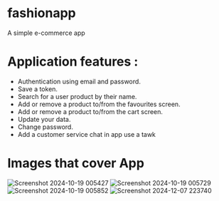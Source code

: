 # fashionapp

A simple e-commerce app

# Application features :
- Authentication using email and password.
- Save a token.
- Search for a user product by their name.
- Add or remove a product to/from the favourites screen.
- Add or remove a product to/from the cart screen.
- Update your data.
- Change password.
- Add a customer service chat in app use a tawk

# Images that cover App
![Screenshot 2024-10-19 005427](https://github.com/user-attachments/assets/0a6ae476-74ff-4567-9688-e53a53d8059e)
![Screenshot 2024-10-19 005729](https://github.com/user-attachments/assets/66ffd3e6-802a-4ae1-98fe-ba400083a160)
![Screenshot 2024-10-19 005852](https://github.com/user-attachments/assets/38c62b9c-7e64-47ac-8280-316f42e327f5)
![Screenshot 2024-12-07 223740](https://github.com/user-attachments/assets/ccbfe624-0235-4f07-aab9-c373b198a15a)
